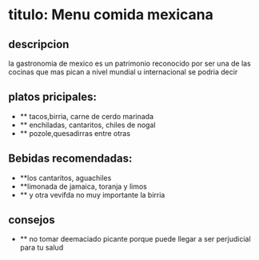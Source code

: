 # titulo: Menu comida mexicana 

## descripcion 
la gastronomia de mexico es un patrimonio reconocido por ser una de las cocinas que mas pican a nivel mundial u internacional se  podria decir

## platos pricipales:
- ** tacos,birria, carne de cerdo marinada
- ** enchiladas, cantaritos, chiles de nogal
- ** pozole,quesadirras entre otras

## Bebidas recomendadas:
- **los cantaritos, aguachiles
- **limonada de jamaica, toranja y limos 
- ** y otra vevifda no muy importante la birria

## consejos
- ** no tomar deemaciado picante porque puede llegar a ser perjudicial para tu salud


